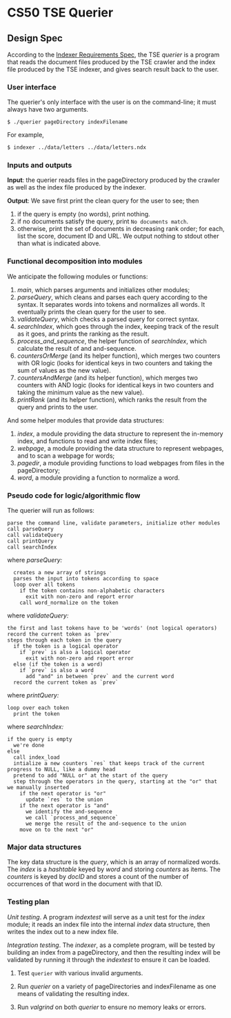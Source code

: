 # CS50 TSE Querier
## Design Spec

According to the [Indexer Requirements Spec](REQUIREMENTS.md), the TSE *querier* is a program that reads the document files produced by the TSE crawler and the index file produced by the TSE indexer, and gives search result back to the user.

### User interface

The querier's only interface with the user is on the command-line; it must always have two arguments.

```
$ ./querier pageDirectory indexFilename
```

For example,

``` bash
$ indexer ../data/letters ../data/letters.ndx
```

### Inputs and outputs

**Input**: the querier reads files in the pageDirectory produced by the crawler as well as the index file produced by the indexer.

**Output**: We save first print the clean query for the user to see; then
1. if the query is empty (no words), print nothing.
2. if no documents satisfy the query, print `No documents match`.
3. otherwise, print the set of documents in decreasing rank order; for each, list the score, document ID and URL.
We output nothing to stdout other than what is indicated above.

### Functional decomposition into modules

We anticipate the following modules or functions:

 1. *main*, which parses arguments and initializes other modules;
 2. *parseQuery*, which cleans and parses each query according to the syntax. It separates words into tokens and normalizes all words. It eventually prints the clean query for the user to see.
 3. *validateQuery*, which checks a parsed query for correct syntax.
 4. *searchIndex*, which goes through the index, keeping track of the result as it goes, and prints the ranking as the result.
 5. *process_and_sequence*, the helper function of *searchIndex*, which calculate the result of and and-sequence.
 6. *countersOrMerge* (and its helper function), which merges two counters with OR logic (looks for identical keys in two counters and taking the sum of values as the new value).
 7. *countersAndMerge* (and its helper function), which merges two counters with AND logic (looks for identical keys in two counters and taking the minimum value as the new value).
 9. *printRank* (and its helper function), which ranks the result from the query and prints to the user.

And some helper modules that provide data structures:

 1. *index*, a module providing the data structure to represent the in-memory index, and functions to read and write index files;
 2. *webpage*, a module providing the data structure to represent webpages, and to scan a webpage for words;
 3. *pagedir*, a module providing functions to load webpages from files in the pageDirectory;
 4. *word*, a module providing a function to normalize a word.

### Pseudo code for logic/algorithmic flow

The querier will run as follows:

    parse the command line, validate parameters, initialize other modules
    call parseQuery
    call validateQuery
    call printQuery
    call searchIndex

where *parseQuery:*

      creates a new array of strings
      parses the input into tokens according to space
      loop over all tokens
        if the token contains non-alphabetic characters
          exit with non-zero and report error
        call word_normalize on the token

where *validateQuery:*

    the first and last tokens have to be 'words' (not logical operators)
    record the current token as `prev`
    steps through each token in the query
      if the token is a logical operator
        if `prev` is also a logical operator
          exit with non-zero and report error
      else (if the token is a word)
        if `prev` is also a word
          add "and" in between `prev` and the current word
      record the current token as `prev`

where *printQuery:*

    loop over each token
      print the token

where *searchIndex:*

    if the query is empty
      we're done
    else
      call index_load
      intialize a new counters `res` that keeps track of the current progress to NULL, like a dummy head
      pretend to add "NULL or" at the start of the query
      step through the operators in the query, starting at the "or" that we manually inserted
        if the next operator is "or"
          update `res` to the union
        if the next operator is "and"
          we identify the and-sequence
          we call `process_and_sequence`
          we merge the result of the and-sequence to the union
        move on to the next "or"
        



       

### Major data structures

The key data structure is the *query*, which is an array of normalized words.
The *index* is a *hashtable* keyed by *word* and storing *counters* as items.
The *counters* is keyed by *docID* and stores a count of the number of occurrences of that word in the document with that ID. 

### Testing plan

*Unit testing*.  A program *indextest* will serve as a unit test for the *index* module; it reads an index file into the internal *index* data structure, then writes the index out to a new index file.

*Integration testing*.  The *indexer*, as a complete program, will be tested by building an index from a pageDirectory, and then the resulting index will be validated by running it through the *indextest* to ensure it can be loaded.

1. Test `querier` with various invalid arguments.

0. Run *querier* on a variety of pageDirectories and indexFilename as one means of validating the resulting index.
0. Run *valgrind* on both *querier* to ensure no memory leaks or errors.